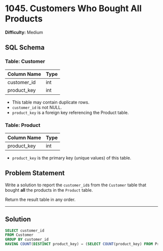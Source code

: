 # 1045. Customers Who Bought All Products

**Difficulty:** Medium

## SQL Schema

### Table: Customer

| Column Name | Type |
|-------------|------|
| customer_id | int  |
| product_key | int  |

- This table may contain duplicate rows.
- `customer_id` is not NULL.
- `product_key` is a foreign key referencing the Product table.

### Table: Product

| Column Name | Type |
|-------------|------|
| product_key | int  |

- `product_key` is the primary key (unique values) of this table.

## Problem Statement

Write a solution to report the `customer_id`s from the `Customer` table that bought **all** the products in the `Product` table.

Return the result table in any order.

---

## Solution

```sql
SELECT customer_id
FROM Customer
GROUP BY customer_id
HAVING COUNT(DISTINCT product_key) = (SELECT COUNT(product_key) FROM Product);
